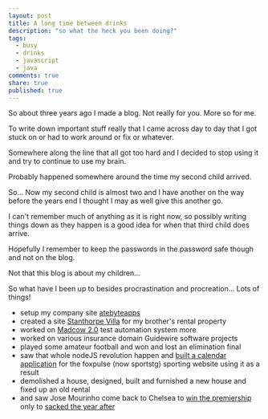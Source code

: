 ```yaml
---
layout: post
title: A long time between drinks
description: "so what the heck you been doing?"
tags: 
  - busy
  - drinks
  - javascript
  - java
comments: true
share: true
published: true
---
```


So about three years ago I made a blog. Not really for you. More so for me. 

To write down important stuff really that I came across day to day that I got stuck on or had to work around or fix or whatever. 

Somewhere along the line that all got too hard and I decided to stop using it and try to continue to use my brain. 

Probably happened somewhere around the time my second child arrived. 

So... Now my second child is almost two and I have another on the way before the years end I thought I may as well give this another go. 

I can't remember much of anything as it is right now, so possibly writing things down as they happen is a good idea for when that third child does arrive.  

Hopefully I remember to keep the passwords in the password safe though and not on the blog. 

Not that this blog is about my children...

So what have I been up to besides procrastination and procreation... Lots of things! 

* setup my company site [atebyteapps](https://atebyteapps.com)
* created a site [Stanthorpe Villa](https://stanthorpevilla.com.au) for my brother's rental property
* worked on [Madcow 2.0](https://madcow.4impact.net.au) test automation system more 
* worked on various insurance domain Guidewire software projects
* played some amateur football and won and lost an elimination final 
* saw that whole nodeJS revolution happen and [built a calendar application](http://foxpulsecalendar.atebyteapps.com) for the foxpulse (now sportstg) sporting website using it as a result 
* demolished a house, designed, built and furnished a new house and fixed up an old rental
* and saw Jose Mourinho come back to Chelsea to [win the premiership](https://www.theguardian.com/football/blog/2015/may/04/chelsea-premier-league-title-terry-hazard-mourinho) only to [sacked the year after](http://www.skysports.com/football/news/11668/10102452/jose-mourinho-sacked-by-chelsea-for-a-second-time-according-to-reports)



